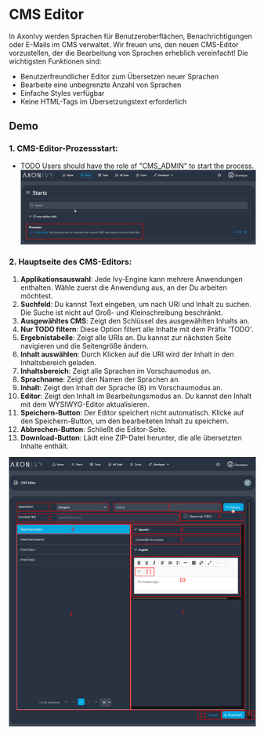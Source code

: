 # CMS Editor

In AxonIvy werden Sprachen für Benutzeroberflächen, Benachrichtigungen oder E-Mails im CMS verwaltet. Wir freuen uns, den neuen CMS-Editor vorzustellen, der die Bearbeitung von Sprachen erheblich vereinfacht! Die wichtigsten Funktionen sind:

- Benutzerfreundlicher Editor zum Übersetzen neuer Sprachen
- Bearbeite eine unbegrenzte Anzahl von Sprachen
- Einfache Styles verfügbar
- Keine HTML-Tags im Übersetzungstext erforderlich

## Demo
### 1. CMS-Editor-Prozessstart:
- TODO Users should have the role of "CMS_ADMIN" to start the process.
![](./images/1-cms-editor-process.png)

### 2. Hauptseite des CMS-Editors:

1. **Applikationsauswahl**: Jede Ivy-Engine kann mehrere Anwendungen enthalten. Wähle zuerst die Anwendung aus, an der Du arbeiten möchtest.
2. **Suchfeld**: Du kannst Text eingeben, um nach URI und Inhalt zu suchen. Die Suche ist nicht auf Groß- und Kleinschreibung beschränkt.
3. **Ausgewähltes CMS**: Zeigt den Schlüssel des ausgewählten Inhalts an.
4. **Nur TODO filtern**: Diese Option filtert alle Inhalte mit dem Präfix 'TODO'.
5. **Ergebnistabelle**: Zeigt alle URIs an. Du kannst zur nächsten Seite navigieren und die Seitengröße ändern.
6. **Inhalt auswählen**: Durch Klicken auf die URI wird der Inhalt in den Inhaltsbereich geladen.
7. **Inhaltsbereich**: Zeigt alle Sprachen im Vorschaumodus an.
8. **Sprachname**: Zeigt den Namen der Sprachen an.
9. **Inhalt**: Zeigt den Inhalt der Sprache (8) im Vorschaumodus an.
10. **Editor**: Zeigt den Inhalt im Bearbeitungsmodus an. Du kannst den Inhalt mit dem WYSIWYG-Editor aktualisieren.
11. **Speichern-Button**: Der Editor speichert nicht automatisch. Klicke auf den Speichern-Button, um den bearbeiteten Inhalt zu speichern.
12. **Abbrechen-Button**: Schließt die Editor-Seite.
13. **Download-Button**: Lädt eine ZIP-Datei herunter, die alle übersetzten Inhalte enthält.

![](./images/2-cms-editor-main-page.png)
